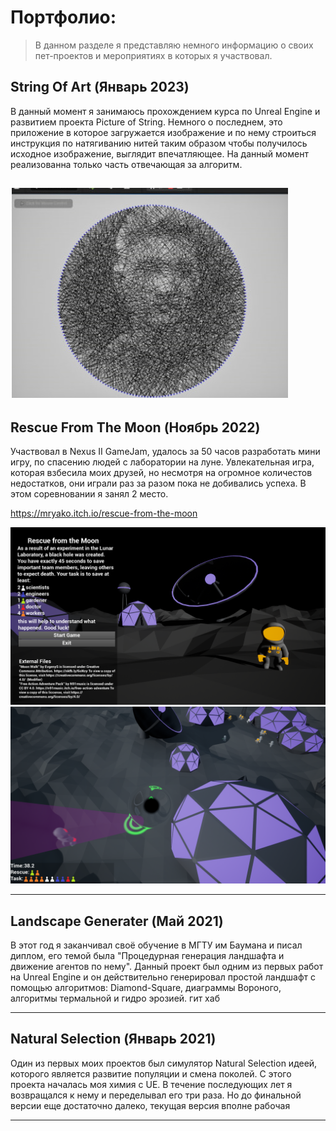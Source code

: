 Портфолио:
==========
>В данном разделе я представляю немного информацию о своих пет-проектов и мероприятиях в которых я участвовал.

## String Of Art (Январь 2023)
В данный момент я занимаюсь прохождением курса по Unreal Engine и развитием проекта Picture of String. Немного о последнем, это приложение в которое загружается изображение и по нему строиться инструкция по натягиванию нитей таким образом чтобы получилось исходное изображение, выглядит впечатляющее. На данный момент реализованна только часть отвечающая за алгоритм.    

![Пример String Of Art](/images/StringOfArtExample.jpg)
---

## Rescue From The Moon (Ноябрь 2022)
Участвовал в Nexus II GameJam, удалось за 50 часов разработать мини игру, по спасению людей с лаборатории на луне. Увлекательная игра, которая взбесила моих друзей, но несмотря на огромное количестов недостатков, они играли раз за разом пока не добивались успеха. В этом соревновании я занял 2 место.

https://mryako.itch.io/rescue-from-the-moon

![Rescue From The Moon](/images/RescueFromTheMoon1.png)
![Rescue From The Moon](/images/RescueFromTheMoon2.png)

---

## Landscape Generater (Май 2021)
В этот год я заканчивал своё обучение в МГТУ им Баумана и писал диплом, его темой была "Процедурная генерация ландшафта и движение агентов по нему". Данный проект был одним из первых работ на Unreal Engine и он действительно генерировал простой ландшафт с помощью алгоритмов: Diamond-Square, диаграммы Вороного, алгоритмы термальной и гидро эрозией.
гит хаб

---

## Natural Selection (Январь 2021)
Один из первых моих проектов был симулятор Natural Selection идеей, которого является развитие популяции и смена поколей. С этого проекта началась моя химия с UE. В течение последующих лет я возвращался к нему и переделывал его три раза. Но до финальной версии еще достаточно далеко, текущая версия вполне рабочая

---
